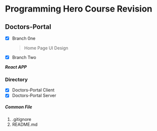 # Programming Hero Course Revision

## Doctors-Portal

- [x] Branch 0ne 
    > Home Page UI Design
- [x] Branch Two

***React APP***

### Directory
- [x] Doctors-Portal Client
- [x] Doctors-Portal Server

##### Common File
01. .gitignore
02. README.md